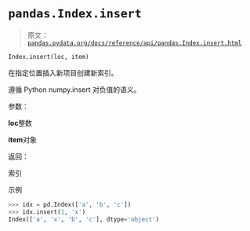 # `pandas.Index.insert`

> 原文：[`pandas.pydata.org/docs/reference/api/pandas.Index.insert.html`](https://pandas.pydata.org/docs/reference/api/pandas.Index.insert.html)

```py
Index.insert(loc, item)
```

在指定位置插入新项目创建新索引。

遵循 Python numpy.insert 对负值的语义。

参数：

**loc**整数

**item**对象

返回：

索引

示例

```py
>>> idx = pd.Index(['a', 'b', 'c'])
>>> idx.insert(1, 'x')
Index(['a', 'x', 'b', 'c'], dtype='object') 
```
